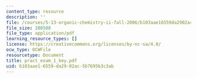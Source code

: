 ```yaml
---
content_type: resource
description: ''
file: /courses/5-13-organic-chemistry-ii-fall-2006/b103aae16559da2902ac5b7695b3c3ab_pract_exam_1_key.pdf
file_size: 208588
file_type: application/pdf
learning_resource_types: []
license: https://creativecommons.org/licenses/by-nc-sa/4.0/
ocw_type: OCWFile
resourcetype: Document
title: pract_exam_1_key.pdf
uid: b103aae1-6559-da29-02ac-5b7695b3c3ab
---
```

